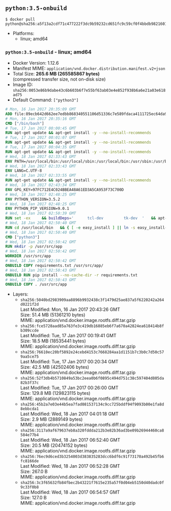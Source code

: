 ## `python:3.5-onbuild`

```console
$ docker pull python@sha256:a5f13a2cdf71c477222f3dc9b59232cd651fc9c59cf0f4bbdb9821601dd5fcab
```

-	Platforms:
	-	linux; amd64

### `python:3.5-onbuild` - linux; amd64

-	Docker Version: 1.12.6
-	Manifest MIME: `application/vnd.docker.distribution.manifest.v2+json`
-	Total Size: **265.6 MB (265585867 bytes)**  
	(compressed transfer size, not on-disk size)
-	Image ID: `sha256:0053e86b9dabe43c6b603b6f7e55bf63ab03e4e852f938b6a6e21a03e618ad75`
-	Default Command: `["python3"]`

```dockerfile
# Mon, 16 Jan 2017 20:35:09 GMT
ADD file:89ecb642d662ee7edbb868340551106d51336c7e589fdaca4111725ec64da957 in / 
# Mon, 16 Jan 2017 20:35:16 GMT
CMD ["/bin/bash"]
# Tue, 17 Jan 2017 00:00:45 GMT
RUN apt-get update && apt-get install -y --no-install-recommends 		ca-certificates 		curl 		wget 	&& rm -rf /var/lib/apt/lists/*
# Tue, 17 Jan 2017 00:01:07 GMT
RUN apt-get update && apt-get install -y --no-install-recommends 		bzr 		git 		mercurial 		openssh-client 		subversion 				procps 	&& rm -rf /var/lib/apt/lists/*
# Tue, 17 Jan 2017 00:04:35 GMT
RUN apt-get update && apt-get install -y --no-install-recommends 		autoconf 		automake 		bzip2 		file 		g++ 		gcc 		imagemagick 		libbz2-dev 		libc6-dev 		libcurl4-openssl-dev 		libdb-dev 		libevent-dev 		libffi-dev 		libgdbm-dev 		libgeoip-dev 		libglib2.0-dev 		libjpeg-dev 		libkrb5-dev 		liblzma-dev 		libmagickcore-dev 		libmagickwand-dev 		libmysqlclient-dev 		libncurses-dev 		libpng-dev 		libpq-dev 		libreadline-dev 		libsqlite3-dev 		libssl-dev 		libtool 		libwebp-dev 		libxml2-dev 		libxslt-dev 		libyaml-dev 		make 		patch 		xz-utils 		zlib1g-dev 	&& rm -rf /var/lib/apt/lists/*
# Wed, 18 Jan 2017 02:33:43 GMT
ENV PATH=/usr/local/bin:/usr/local/sbin:/usr/local/bin:/usr/sbin:/usr/bin:/sbin:/bin
# Wed, 18 Jan 2017 02:33:43 GMT
ENV LANG=C.UTF-8
# Wed, 18 Jan 2017 02:33:55 GMT
RUN apt-get update && apt-get install -y --no-install-recommends 		tcl 		tk 	&& rm -rf /var/lib/apt/lists/*
# Wed, 18 Jan 2017 02:43:34 GMT
ENV GPG_KEY=97FC712E4C024BBEA48A61ED3A5CA953F73C700D
# Wed, 18 Jan 2017 02:48:25 GMT
ENV PYTHON_VERSION=3.5.2
# Wed, 18 Jan 2017 02:48:25 GMT
ENV PYTHON_PIP_VERSION=9.0.1
# Wed, 18 Jan 2017 02:50:39 GMT
RUN set -ex 	&& buildDeps=' 		tcl-dev 		tk-dev 	' 	&& apt-get update && apt-get install -y $buildDeps --no-install-recommends && rm -rf /var/lib/apt/lists/* 		&& wget -O python.tar.xz "https://www.python.org/ftp/python/${PYTHON_VERSION%%[a-z]*}/Python-$PYTHON_VERSION.tar.xz" 	&& wget -O python.tar.xz.asc "https://www.python.org/ftp/python/${PYTHON_VERSION%%[a-z]*}/Python-$PYTHON_VERSION.tar.xz.asc" 	&& export GNUPGHOME="$(mktemp -d)" 	&& gpg --keyserver ha.pool.sks-keyservers.net --recv-keys "$GPG_KEY" 	&& gpg --batch --verify python.tar.xz.asc python.tar.xz 	&& rm -r "$GNUPGHOME" python.tar.xz.asc 	&& mkdir -p /usr/src/python 	&& tar -xJC /usr/src/python --strip-components=1 -f python.tar.xz 	&& rm python.tar.xz 		&& cd /usr/src/python 	&& ./configure 		--enable-loadable-sqlite-extensions 		--enable-shared 	&& make -j$(nproc) 	&& make install 	&& ldconfig 		&& if [ ! -e /usr/local/bin/pip3 ]; then : 		&& wget -O /tmp/get-pip.py 'https://bootstrap.pypa.io/get-pip.py' 		&& python3 /tmp/get-pip.py "pip==$PYTHON_PIP_VERSION" 		&& rm /tmp/get-pip.py 	; fi 	&& pip3 install --no-cache-dir --upgrade --force-reinstall "pip==$PYTHON_PIP_VERSION" 	&& [ "$(pip list |tac|tac| awk -F '[ ()]+' '$1 == "pip" { print $2; exit }')" = "$PYTHON_PIP_VERSION" ] 		&& find /usr/local -depth 		\( 			\( -type d -a -name test -o -name tests \) 			-o 			\( -type f -a -name '*.pyc' -o -name '*.pyo' \) 		\) -exec rm -rf '{}' + 	&& apt-get purge -y --auto-remove $buildDeps 	&& rm -rf /usr/src/python ~/.cache
# Wed, 18 Jan 2017 02:50:40 GMT
RUN cd /usr/local/bin 	&& { [ -e easy_install ] || ln -s easy_install-* easy_install; } 	&& ln -s idle3 idle 	&& ln -s pydoc3 pydoc 	&& ln -s python3 python 	&& ln -s python3-config python-config
# Wed, 18 Jan 2017 02:50:40 GMT
CMD ["python3"]
# Wed, 18 Jan 2017 02:50:42 GMT
RUN mkdir -p /usr/src/app
# Wed, 18 Jan 2017 02:50:42 GMT
WORKDIR /usr/src/app
# Wed, 18 Jan 2017 02:50:42 GMT
ONBUILD COPY requirements.txt /usr/src/app/
# Wed, 18 Jan 2017 02:50:43 GMT
ONBUILD RUN pip install --no-cache-dir -r requirements.txt
# Wed, 18 Jan 2017 02:50:43 GMT
ONBUILD COPY . /usr/src/app
```

-	Layers:
	-	`sha256:5040bd2983909aa8896b9932438c3f1479d25ae837a5f6220242a264d0221f2d`  
		Last Modified: Mon, 16 Jan 2017 20:43:26 GMT  
		Size: 51.4 MB (51361210 bytes)  
		MIME: application/vnd.docker.image.rootfs.diff.tar.gzip
	-	`sha256:fce5728aad85a763fe3c419db16885eb6f7a670a42824ea618414b8fb309ccde`  
		Last Modified: Tue, 17 Jan 2017 00:19:41 GMT  
		Size: 18.5 MB (18535441 bytes)  
		MIME: application/vnd.docker.image.rootfs.diff.tar.gzip
	-	`sha256:76610ec20bf5892e24cebd4153c7668284aa1d1151b7c3b0c7d50c579aa5ce75`  
		Last Modified: Tue, 17 Jan 2017 00:20:34 GMT  
		Size: 42.5 MB (42502406 bytes)  
		MIME: application/vnd.docker.image.rootfs.diff.tar.gzip
	-	`sha256:52f3db4b5710849a53bc2eea0b6f0895c494d751c38c597404d805da82b3f37c`  
		Last Modified: Tue, 17 Jan 2017 00:26:00 GMT  
		Size: 129.8 MB (129823115 bytes)  
		MIME: application/vnd.docker.image.rootfs.diff.tar.gzip
	-	`sha256:45b2a7e03e44b5ea7fad081537134c9cc725bddf94f9093b00e1fa8d8ebbcda1`  
		Last Modified: Wed, 18 Jan 2017 04:01:18 GMT  
		Size: 2.9 MB (2889149 bytes)  
		MIME: application/vnd.docker.image.rootfs.diff.tar.gzip
	-	`sha256:3117a9af679637eb8a320fddda212b3e82b36ad3be09b26944460ca8584e77b4`  
		Last Modified: Wed, 18 Jan 2017 06:52:40 GMT  
		Size: 20.5 MB (20474152 bytes)  
		MIME: application/vnd.docker.image.rootfs.diff.tar.gzip
	-	`sha256:76ec9d6ced3b3254003d383835283dcc6bdf6c91f73170a492b45fb6fc8166de`  
		Last Modified: Wed, 18 Jan 2017 06:52:28 GMT  
		Size: 267.0 B  
		MIME: application/vnd.docker.image.rootfs.diff.tar.gzip
	-	`sha256:3c3f65632fb84fbec2b43221f7615e235a57f0d04eb5150d40dadc0f9c33f0b8`  
		Last Modified: Wed, 18 Jan 2017 06:54:57 GMT  
		Size: 127.0 B  
		MIME: application/vnd.docker.image.rootfs.diff.tar.gzip
